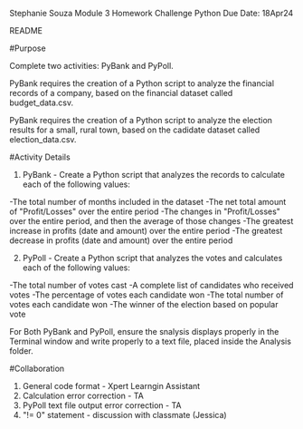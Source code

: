 Stephanie Souza
Module 3 Homework Challenge
Python
Due Date: 18Apr24

README

#Purpose

Complete two activities: PyBank and PyPoll. 

PyBank requires the creation of a Python script to analyze the financial records of a company, based on the financial dataset called budget_data.csv. 

PyBank requires the creation of a Python script to analyze the election results for a small, rural town, based on the cadidate dataset called election_data.csv.

#Activity Details

1. PyBank - Create a Python script that analyzes the records to calculate each of the following values:

-The total number of months included in the dataset
-The net total amount of "Profit/Losses" over the entire period
-The changes in "Profit/Losses" over the entire period, and then the average of those changes
-The greatest increase in profits (date and amount) over the entire period
-The greatest decrease in profits (date and amount) over the entire period

2. PyPoll - Create a Python script that analyzes the votes and calculates each of the following values:

-The total number of votes cast
-A complete list of candidates who received votes
-The percentage of votes each candidate won
-The total number of votes each candidate won
-The winner of the election based on popular vote

For Both PyBank and PyPoll, ensure the snalysis displays properly in the Terminal window and write properly to a text file, placed inside the Analysis folder. 

#Collaboration

1. General code format - Xpert Learngin Assistant 
2. Calculation error correction - TA
3. PyPoll text file output error correction - TA
4. "!= 0" statement - discussion with classmate (Jessica)
